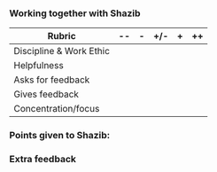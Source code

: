 ### Working together with Shazib



| Rubric                  | --  | -   | +/- | +   | ++  |
| ----------------------- | --- | --- | --- | --- | --- |
| Discipline & Work Ethic |     |     |     |     |     |
| Helpfulness             |     |     |     |     |     |
| Asks for feedback       |     |     |     |     |     |
| Gives feedback          |     |     |     |     |     |
| Concentration/focus     |     |     |     |     |     |

### Points given to Shazib: 

### Extra feedback